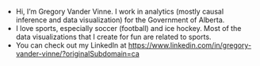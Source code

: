 - Hi, I’m Gregory Vander Vinne. I work in analytics (mostly causal inference and data visualization) for the Government of Alberta. 
- I love sports, especially soccer (football) and ice hockey. Most of the data visualizations that I create for fun are related to sports.
- You can check out my LinkedIn at https://www.linkedin.com/in/gregory-vander-vinne/?originalSubdomain=ca

<!---
GregoryVdvinne/GregoryVdvinne is a ✨ special ✨ repository because its `README.md` (this file) appears on your GitHub profile.
You can click the Preview link to take a look at your changes.
--->
